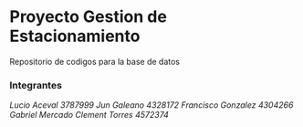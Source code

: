 # Proyecto Gestion de Estacionamiento 
Repositorio de codigos para la base de datos

### Integrantes 
_Lucio Aceval 3787999_
_Jun Galeano 4328172_
_Francisco Gonzalez 4304266_
_Gabriel Mercado_
_Clement Torres 4572374_